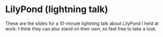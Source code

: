 # LilyPond (lightning talk)

These are the slides for a 10-minute lightning talk about LilyPond I held at work.
I think they can also stand on their own,
so feel free to take a look.
